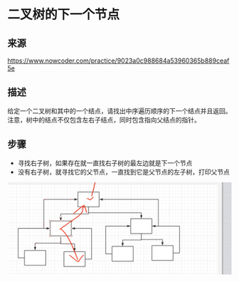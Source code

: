 # 二叉树的下一个节点

## 来源

https://www.nowcoder.com/practice/9023a0c988684a53960365b889ceaf5e

## 描述

给定一个二叉树和其中的一个结点，请找出中序遍历顺序的下一个结点并且返回。注意，树中的结点不仅包含左右子结点，同时包含指向父结点的指针。

## 步骤

- 寻找右子树，如果存在就一直找右子树的最左边就是下一个节点
- 没有右子树，就寻找它的父节点，一直找到它是父节点的左子树，打印父节点

![image-20200616211510448](images/image-20200616211510448.png)



